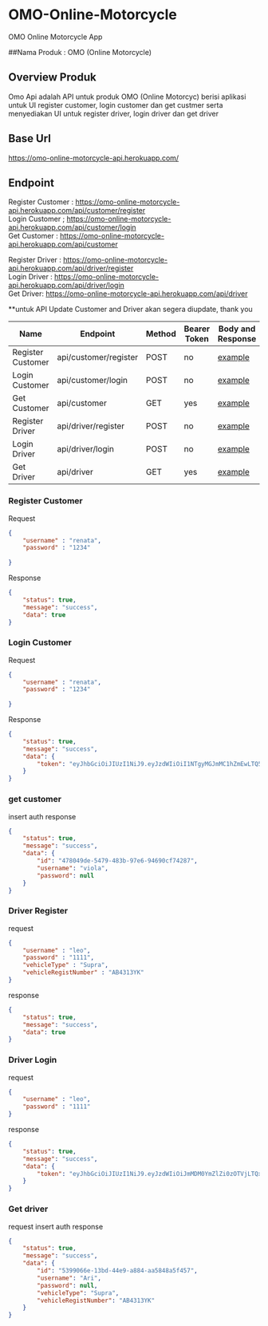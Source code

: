 # OMO-Online-Motorcycle
OMO Online Motorcycle App


##Nama Produk : OMO (Online Motorcycle)

## Overview Produk
Omo Api adalah API untuk produk OMO (Online Motorcyc) berisi aplikasi untuk UI register customer, login customer dan get custmer serta menyediakan UI untuk register driver, login driver dan get driver

## Base Url
https://omo-online-motorcycle-api.herokuapp.com/

## Endpoint
Register Customer : https://omo-online-motorcycle-api.herokuapp.com/api/customer/register <br>
Login Customer ; https://omo-online-motorcycle-api.herokuapp.com/api/customer/login <br>
Get Customer : https://omo-online-motorcycle-api.herokuapp.com/api/customer <br>

Register Driver : https://omo-online-motorcycle-api.herokuapp.com/api/driver/register <br>
Login Driver : https://omo-online-motorcycle-api.herokuapp.com/api/driver/login <br>
Get Driver: https://omo-online-motorcycle-api.herokuapp.com/api/driver <br>

**untuk API Update Customer and Driver akan segera diupdate, thank you

| Name | Endpoint | Method | Bearer Token | Body and Response |
| --- | --- | --- | --- | --- |
| Register Customer | api/customer/register | POST | no | [example](#register-customer) |
| Login Customer | api/customer/login | POST | no | [example](#login-customer) |
| Get Customer | api/customer | GET | yes | [example](#get-customer) |
| Register Driver | api/driver/register | POST | no | [example](#driver-register) |
| Login Driver | api/driver/login | POST | no | [example](#driver-login) |
| Get Driver | api/driver | GET | yes | [example](#get-driver) |

### Register Customer 
Request
```json
{
    "username" : "renata",
    "password" : "1234"
    
}
```
Response
```json
{
    "status": true,
    "message": "success",
    "data": true
}
```

### Login Customer
Request
```json
{
    "username" : "renata",
    "password" : "1234"
    
}
```
Response
```json
{
    "status": true,
    "message": "success",
    "data": {
        "token": "eyJhbGciOiJIUzI1NiJ9.eyJzdWIiOiI1NTgyMGJmMC1hZmEwLTQ5YWEtYmJhMy03NmQwMmJmZGFiOTciLCJhdXRoIjpbInJlbmF0YSJdLCJleHAiOjE2NTY3MTkwMzN9.pMIEo5QfSu144YfA8AC0KiokrHMwEq7cGS22-GCG5iI"
    }
}
```

### get customer
insert auth
response
```json
{
    "status": true,
    "message": "success",
    "data": {
        "id": "478049de-5479-483b-97e6-94690cf74287",
        "username": "viola",
        "password": null
    }
}
```

### Driver Register
request
```json
{
    "username" : "leo",
    "password" : "1111",
    "vehicleType" : "Supra",
    "vehicleRegistNumber" : "AB4313YK"
}
```
response
```json
{
    "status": true,
    "message": "success",
    "data": true
}
```
### Driver Login
request
```json
{
    "username" : "leo",
    "password" : "1111"
}
```
response
```json
{
    "status": true,
    "message": "success",
    "data": {
        "token": "eyJhbGciOiJIUzI1NiJ9.eyJzdWIiOiJmMDM0YmZlZi0zOTVjLTQxYmItOTAzYS1mMzFmOThlMWQwYzkiLCJhdXRoIjpbImxlbyJdLCJleHAiOjE2NTY3MTcxNjZ9.HeqZv7X2g-urmqpYI_6Ut_n8rQqt88gOx6ZpNB31JkU"
    }
}
```

### Get driver
request insert auth
response
```json
{
    "status": true,
    "message": "success",
    "data": {
        "id": "5399066e-13bd-44e9-a884-aa5848a5f457",
        "username": "Ari",
        "password": null,
        "vehicleType": "Supra",
        "vehicleRegistNumber": "AB4313YK"
    }
}
```






